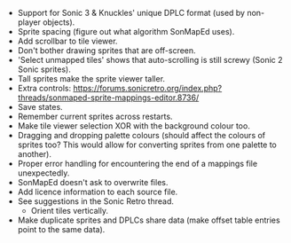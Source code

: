 - Support for Sonic 3 & Knuckles' unique DPLC format (used by non-player objects).
- Sprite spacing (figure out what algorithm SonMapEd uses).
- Add scrollbar to tile viewer.
- Don't bother drawing sprites that are off-screen.
- 'Select unmapped tiles' shows that auto-scrolling is still screwy (Sonic 2 Sonic sprites).
- Tall sprites make the sprite viewer taller.
- Extra controls: https://forums.sonicretro.org/index.php?threads/sonmaped-sprite-mappings-editor.8736/
- Save states.
- Remember current sprites across restarts.
- Make tile viewer selection XOR with the background colour too.
- Dragging and dropping palette colours (should affect the colours of sprites too? This would allow for converting sprites from one palette to another).
- Proper error handling for encountering the end of a mappings file unexpectedly.
- SonMapEd doesn't ask to overwrite files.
- Add licence information to each source file.
- See suggestions in the Sonic Retro thread.
  - Orient tiles vertically.
- Make duplicate sprites and DPLCs share data (make offset table entries point to the same data).

